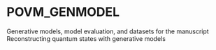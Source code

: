 # POVM_GENMODEL
Generative models, model evaluation, and datasets for the manuscript Reconstructing quantum states with generative models
